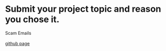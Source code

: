 # Submit your project topic and reason you chose it.
Scam Emails<br /><br />
[github page](https://github.com/Ghost35431/CodeHS-test-md/blob/main/1.13/1.13.1.md)
